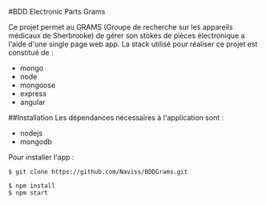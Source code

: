 #BDD Electronic Parts Grams

Ce projet permet au GRAMS (Groupe de recherche sur les appareils médicaux de Sherbrooke) de gérer son stokes de pièces électronique a l'aide d'une single page web app. La stack utilisé pour réaliser ce projet est constitué de  :

* mongo
* node
* mongoose
* express
* angular

##Installation 
Les dépendances nécessaires à l'application sont : 

* nodejs
* mongodb

Pour installer l'app : 
```console
$ git clone https://github.com/Naviss/BDDGrams.git

$ npm install
$ npm start
```